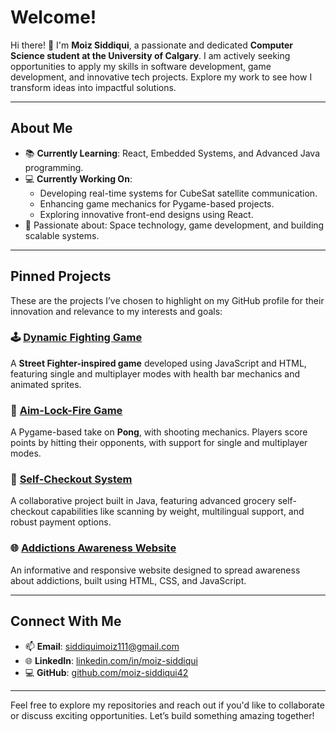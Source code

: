 # Welcome!

Hi there! 👋 I'm **Moiz Siddiqui**, a passionate and dedicated **Computer Science student at the University of Calgary**. I am actively seeking opportunities to apply my skills in software development, game development, and innovative tech projects. Explore my work to see how I transform ideas into impactful solutions.

---

## **About Me**
- 📚 **Currently Learning**: React, Embedded Systems, and Advanced Java programming.
- 💻 **Currently Working On**:
  - Developing real-time systems for CubeSat satellite communication.
  - Enhancing game mechanics for Pygame-based projects.
  - Exploring innovative front-end designs using React.
- 🚀 Passionate about: Space technology, game development, and building scalable systems.

---

## **Pinned Projects**

These are the projects I’ve chosen to highlight on my GitHub profile for their innovation and relevance to my interests and goals:

### 🕹️ [Dynamic Fighting Game](https://github.com/moiz-siddiqui42/Fighting-game)
A **Street Fighter-inspired game** developed using JavaScript and HTML, featuring single and multiplayer modes with health bar mechanics and animated sprites.

### 🎯 [Aim-Lock-Fire Game](https://github.com/moiz-siddiqui42/Aim-Lock-Fire-game)
A Pygame-based take on **Pong**, with shooting mechanics. Players score points by hitting their opponents, with support for single and multiplayer modes.

### 🛒 [Self-Checkout System](https://github.com/moiz-siddiqui42/Self-Checkout-System)
A collaborative project built in Java, featuring advanced grocery self-checkout capabilities like scanning by weight, multilingual support, and robust payment options.

### 🌐 [Addictions Awareness Website](https://github.com/moiz-siddiqui42/AddictionsWebsite)
An informative and responsive website designed to spread awareness about addictions, built using HTML, CSS, and JavaScript.

---

## **Connect With Me**
- 📫 **Email**: [siddiquimoiz111@gmail.com](mailto:siddiquimoiz111@gmail.com)
- 🌐 **LinkedIn**: [linkedin.com/in/moiz-siddiqui](https://linkedin.com/in/moiz-siddiqui-021154203)
- 💻 **GitHub**: [github.com/moiz-siddiqui42](https://github.com/moiz-siddiqui42)

---

Feel free to explore my repositories and reach out if you'd like to collaborate or discuss exciting opportunities. Let’s build something amazing together!

